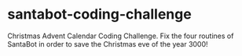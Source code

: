 # santabot-coding-challenge
Christmas Advent Calendar Coding Challenge. Fix the four routines of SantaBot in order to save the Christmas eve of the year 3000!
